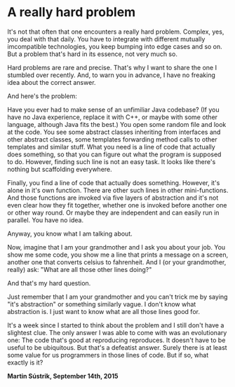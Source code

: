 # A really hard problem



It's not that often that one encounters a really hard problem. Complex, yes, you deal with that daily. You have to integrate with different mutually imcompatible technologies, you keep bumping into edge cases and so on. But a problem that's hard in its essence, not very much so.

Hard problems are rare and precise. That's why I want to share the one I stumbled over recently. And, to warn you in advance, I have no freaking idea about the correct answer.

And here's the problem:

Have you ever had to make sense of an unfimiliar Java codebase? (If you have no Java experience, replace it with C++, or maybe with some other language, although Java fits the best.) You open some random file and look at the code. You see some abstract classes inheriting from interfaces and other abstract classes, some templates forwarding method calls to other templates and similar stuff. What you need is a line of code that actually does something, so that you can figure out what the program is supposed to do. However, finding such line is not an easy task. It looks like there's nothing but scaffolding everywhere.

Finally, you find a line of code that actually does something. However, it's alone in it's own function. There are other such lines in other mini-functions. And those functions are invoked via five layers of abstraction and it's not even clear how they fit together, whether one is invoked before another one or other way round. Or maybe they are independent and can easily run in parallel. You have no idea.

Anyway, you know what I am talking about.

Now, imagine that I am your grandmother and I ask you about your job. You show me some code, you show me a line that prints a message on a screen, another one that converts celsius to fahrenheit. And I (or your grandmother, really) ask: "What are all those other lines doing?"

And that's my hard question.

Just remember that I am your grandmother and you can't trick me by saying "it's abstraction" or something similarly vague. I don't know what abstraction is. I just want to know what are all those lines good for.

It's a week since I started to think about the problem and I still don't have a slightest clue. The only answer I was able to come with was an evolutionary one: The code that's good at reproducing reproduces. It doesn't have to be useful to be ubiquitous. But that's a defeatist answer. Surely there is at least some value for us programmers in those lines of code. But if so, what exactly is it?

**Martin Sústrik, September 14th, 2015**
